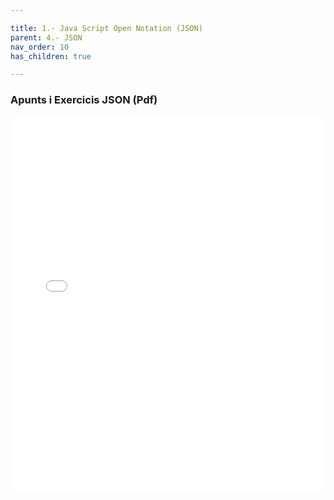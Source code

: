 ```yaml
---

title: 1.- Java Script Open Notation (JSON)
parent: 4.- JSON
nav_order: 10
has_children: true

---
```





### Apunts i Exercicis JSON (Pdf)

<iframe src="json.pdf" width="100%" height="600px" style="border: none;"></iframe>
